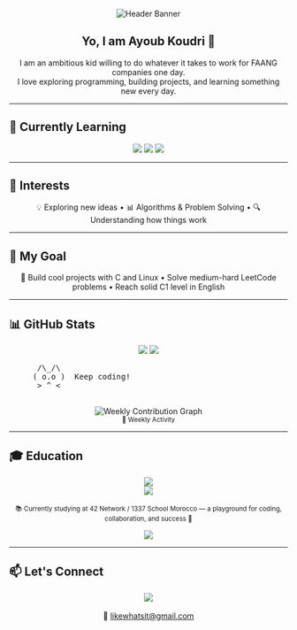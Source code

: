 <p align="center">
  <img src="https://raw.githubusercontent.com/BlackIsCoding/BlackIsCoding/main/banner.png" alt="Header Banner" />
</p>

<h2 align="center">Yo, I am Ayoub Koudri 👋</h2>

<p align="center">
I am an ambitious kid willing to do whatever it takes to work for FAANG companies one day.<br>
I love exploring programming, building projects, and learning something new every day.
</p>

---

## 🚀 Currently Learning
<p align="center">
  <img src="https://img.shields.io/badge/C-83A598?style=for-the-badge&logo=c&logoColor=282828" />
  <img src="https://img.shields.io/badge/Linux-FABD2F?style=for-the-badge&logo=linux&logoColor=282828" />
  <img src="https://img.shields.io/badge/Makefiles-D3869B?style=for-the-badge&logo=gnu&logoColor=282828" />
</p>

---

## 🧠 Interests
<p align="center">
💡 Exploring new ideas • 📊 Algorithms & Problem Solving • 🔍 Understanding how things work
</p>

---

## 🎯 My Goal
<p align="center">
🎨 Build cool projects with C and Linux • Solve medium-hard LeetCode problems • Reach solid C1 level in English
</p>

---

## 📊 GitHub Stats
<p align="center">
  <img src="https://github-readme-stats.vercel.app/api?username=BlackIsCoding&show_icons=true&count_private=true&theme=gruvbox&hide_border=false&include_all_commits=true" />
  <img src="https://github-readme-stats.vercel.app/api/top-langs/?username=BlackIsCoding&layout=compact&theme=gruvbox" />
</p>
<p align="center">
  <pre>
      /\_/\  
     ( o.o )  Keep coding!
      > ^ <
  </pre>
</p>

<p align="center">
  <img src="https://github-readme-activity-graph.vercel.app/graph?username=BlackIsCoding&theme=react-dark&hide_border=false&bg_color=282828&color=FABD2F&line=D3869B&point=FF79C6" alt="Weekly Contribution Graph" />
  <br>
  <small>📆 Weekly Activity </small>
</p>

---

## 🎓 Education
<p align="center">
  <img src="https://img.shields.io/badge/42_School-1337-FABD2F?style=for-the-badge&logo=42&logoColor=282828" />
  <br>
  <img src="https://img.shields.io/badge/1337_School-Morocco-FABD2F?style=for-the-badge&logo=42&logoColor=282828" />
  <br><br>
  <small>
    📚 Currently studying at 42 Network / 1337 School Morocco — a playground for coding, collaboration, and success 🚀
  </small>
</p>

<p align="center">
  <img src="https://github-profile-summary-cards.vercel.app/api/cards/profile-details?username=BlackIsCoding&theme=gruvbox" />
</p>

---

## 📫 Let's Connect
<p align="center">
  <a href="https://www.linkedin.com/in/ayoub-koudri/" target="_blank">
    <img src="https://img.shields.io/badge/LinkedIn-Connect-blue?style=for-the-badge&logo=linkedin&logoColor=white" />
  </a>
  <br><br>
  📧 <a href="mailto:likewhatsit@gmail.com">likewhatsit@gmail.com</a>
</p>

